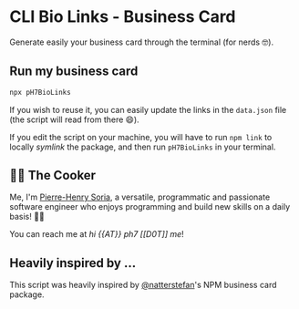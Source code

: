 # CLI Bio Links - Business Card

Generate easily your business card through the terminal (for nerds 🤓).

## Run my business card

```bash
npx pH7BioLinks
```

If you wish to reuse it, you can easily update the links in the `data.json` file (the script will read from there 😄).

If you edit the script on your machine, you will have to run `npm link` to locally _symlink_ the package, and then run `pH7BioLinks` in your terminal.

## 👨‍🍳 The Cooker

Me, I'm [Pierre-Henry Soria](https://ph7.me), a versatile, programmatic and passionate software engineer who enjoys programming and build new skills on a daily basis! 👨‍🏭

You can reach me at _hi {{AT}} ph7 [[D0T]] me_!

## Heavily inspired by ...

This script was heavily inspired by [@natterstefan](https://github.com/natterstefan)'s NPM business card package.
